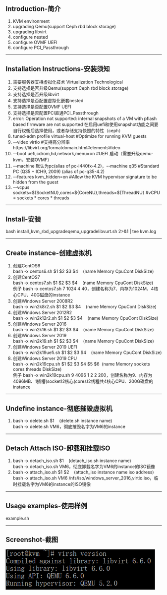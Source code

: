 <h2>Introduction-简介</h2>
 <ol>
<li>KVM environment</li>
<li>upgrading Qemu(support Ceph rbd block storage) </li>
<li>upgrading libvirt</li>
<li>configure nested</li>
<li>configure OVMF UEFI</li>
<li>configure PCI_Passthrough</li>

</ol>
 <hr />
<h2>Installation Instructions-安装须知</h2>
 <ol>
<li>需要服务器支持虚拟化技术 Virtualization Technological</li>
<li>支持选择是否升级Qemu(support Ceph rbd block storage)</li>
<li>支持选择是否升级libvirt</li>
<li>支持选择是否配置虚拟化嵌套nested</li>
<li>支持选择是否配置OVMF UEFI</li>
<li>支持选择是否配置PCI直通PCI_Passthrough</li>
<li>error: Operation not supported: internal snapshots of a VM with pflash based firmware are not supported
在启用uefi和使用snapshot功能之间要自行权衡后选择使用，或者存储支持快照的特性（ceph）</li>
<li>tuned-adm profile virtual-host   #Optimize for running KVM guests</li>
<li>--video virtio   #支持高分辨率https://libvirt.org/formatdomain.html#elementsVideo</li>
<li>--boot uefi,cdrom,hd,network,menu=on   #UEFI 启动（需要升级qemu-kvm，安装OVMF）</li>
<li>--machine 默认为pc(alias of pc-i440fx-4.2)，--machine q35   #Standard PC (Q35 + ICH9, 2009) (alias of pc-q35-4.2)</li>
<li>--features kvm_hidden=on  #Allow the KVM hypervisor signature to be hidden from the guest</li>
<li>--vcpus sockets=${SocketNU},cores=${CoreNU},threads=${ThreadNU}  #vCPU = sockets * cores * threads</li>
</ol>
 <hr />
  <h2>Install-安装<br /></h2>
  bash install_kvm_rbd_upgradeqemu_upgradelibvurt.sh 2>&1 | tee kvm.log
 <hr />
 <h2>Create instance-创建虚拟机<br /></h2>
     <ol>
<li>创建CentOS6</li>
    bash -x centos6.sh $1&nbsp;$2&nbsp;$3&nbsp;$4&nbsp;&nbsp;&nbsp;&nbsp;(name Memory CpuCont  DiskSize)<br />
<li>创建CentOS7</li>
    bash -x centos7.sh $1&nbsp;$2&nbsp;$3&nbsp;$4&nbsp;&nbsp;&nbsp;&nbsp;(name Memory CpuCont  DiskSize)<br />
    例子 bash -x centos7.sh 7 1024 4 40，创建名称为7、内存为1024M、4核心CPU、40G磁盘的instance<br />
<li>创建Windows Server 2008R2</li>
    bash -x win2k8r2.sh $1&nbsp;$2&nbsp;$3&nbsp;$4&nbsp;&nbsp;&nbsp;&nbsp;(name Memory CpuCont  DiskSize)<br />
<li>创建Windows Server 2012R2</li>
    bash -x win2k12r2.sh $1&nbsp;$2&nbsp;$3&nbsp;$4&nbsp;&nbsp;&nbsp;&nbsp;(name Memory CpuCont  DiskSize)<br />
<li>创建Windows Server 2016</li>
    bash -x win2k16.sh $1&nbsp;$2&nbsp;$3&nbsp;$4&nbsp;&nbsp;&nbsp;&nbsp;(name Memory CpuCont  DiskSize)<br />
    <li>创建Windows Server 2019</li>
    bash -x win2k19.sh $1&nbsp;$2&nbsp;$3&nbsp;$4&nbsp;&nbsp;&nbsp;&nbsp;(name Memory CpuCont  DiskSize)<br />
    <li>创建Windows Server 2019 UEFI</li>
    bash -x win2k19uefi.sh $1&nbsp;$2&nbsp;$3&nbsp;$4&nbsp;&nbsp;&nbsp;&nbsp;(name Memory CpuCont  DiskSize)<br />
    <li>创建Windows Server 2019 CPU</li>
    bash -x win2k19cpu.sh $1&nbsp;$2&nbsp;$3&nbsp;$4&nbsp;$5&nbsp;$6&nbsp;&nbsp;(name Memory sockets cores  threads DiskSize)<br />
    例子 bash -x win2k19cpu.sh 9 4096 1 2 2 200，创建名称为9、内存为4096MB、1插槽(socket)2核心(cores)2线程共4核心CPU、200G磁盘的instance<br />
    </ol>
 <hr />
  <h2>Undefine instance-彻底摧毁虚拟机</h2>
 <ol>
<li>bash -x delete.sh&nbsp;$1&nbsp;&nbsp;&nbsp;&nbsp;(delete.sh instance name)</li>
      bash -x delete.sh VM6，彻底摧毁名字为VM6的instance<br />
</ol>
 <hr />
   <h2>Detach Attach ISO-卸载和挂载ISO</h2>
 <ol>
 <li>bash -x detach_iso.sh&nbsp;$1&nbsp;&nbsp;&nbsp;&nbsp;(detach_iso.sh instance name)</li>
      bash -x detach_iso.sh VM6，彻底卸载名字为VM6的instance的ISO镜像<br />
<li>bash -x attach_iso.sh&nbsp;$1&nbsp;$2&nbsp;&nbsp;&nbsp;&nbsp;(attach_iso instance name iso address)</li>
      bash -x attach_iso.sh VM6 /nfs/iso/windows_server_2016_virtio.iso，临时挂载名字为VM6的instance的ISO镜像<br />
</ol>
 <hr />
    <h2>Usage examples-使用样例</h2>
    example.sh
     <hr />
    <h2>Screenshot-截图</h2>
 <img src="https://raw.githubusercontent.com/asuhu/qemu-kvm/master/kvm.png"  alt="virsh version" />